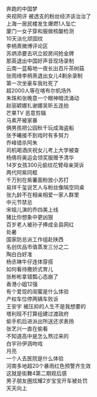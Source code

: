 奔跑的中国梦  
央视网评 被透支的粉丝经济该治治了  
上海一居民楼发生爆燃1人坠亡  
厦门一女子穿和服做核酸检测  
10天淡化顽固纹  
李柄熹微博评论区  
苏炳添要去巩立姣房间抢金牌  
那英退出中国好声音现场录制  
云南一蓝莓地一夜长出百斤茶树菇  
张雨绮李柄熹退出女儿4剩余录制  
第一次坐豪车我社死了  
超2000人等在喀布尔机场外  
朱珠和张晚意一个眼神暗流涌动  
赵丽颖娜扎谢娜吴昕五连拍  
芒果TV 恶意剪辑  
马素芹被家暴  
俩男孩把公园秋千玩成海盗船  
张予曦接不到戏时有多努力  
乔峰错杀阿朱  
司机喝酒庆祝女儿考上大学被查  
杨倩将奥运会领奖服赠予清华  
14岁女孩300元偷纹花臂母亲哭诉  
两代阿紫同框  
千万别在紫薯面粉放小苏打  
易烊千玺说艺人与粉丝像隔空同桌  
张九龄不在相亲相爱一家人群里  
中元节禁忌  
宋祖儿演的乔四美上线  
猪比你想象中更凶狠  
百岁老人被孙子捧成全县网红  
处暑  
国家防总派工作组赴陕西  
名创优品市值蒸发三分之二  
陶白白好准  
杨丞琳牛仔连体穿搭  
如何看待撒娇式育儿  
张彬彬拿错瓢心态崩了  
香港小姐12强  
有个爱现的闺蜜是什么体验  
产权车位停两辆车败诉  
王安宇 被压抑的人生不是我想要的  
塔利班不打算组建过渡政府  
偷手机后进派出所送还求表扬  
张艺兴一直在偷看  
不知道高中是怎么熬过来的  
白宇孙伊涵吻戏  
月亮  
一个人去医院是什么体验  
河南多地超20个暴雨红色预警齐生效  
这就是街舞4第二期观后感  
男子朋友圈炫耀2岁宝宝开车被处罚  
天天向上  
